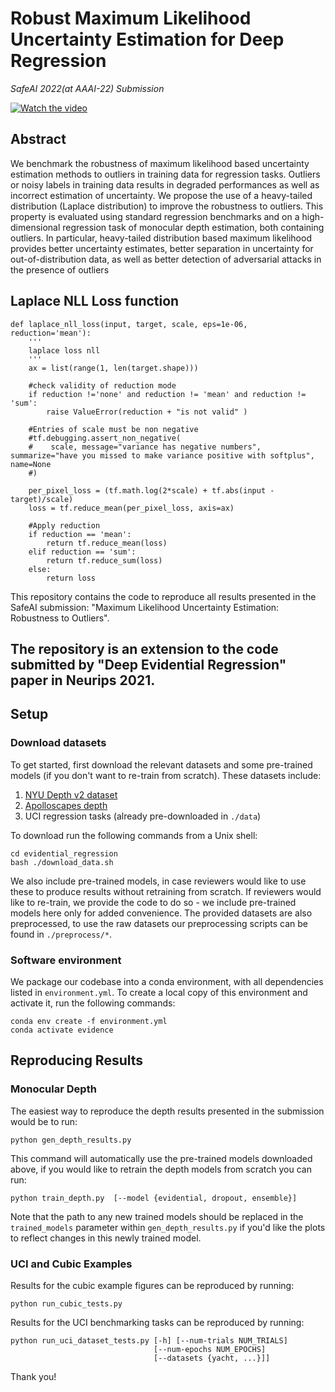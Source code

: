 # Robust Maximum Likelihood Uncertainty Estimation for Deep Regression
*SafeAI 2022(at AAAI-22) Submission*


[![Watch the video](https://img.youtube.com/vi/Di7zFfocAvU/default.jpg)](https://www.youtube-nocookie.com/embed/Di7zFfocAvU?start=2034&end=2735;rel=0&amp;showinfo=0)


## Abstract
We benchmark the robustness of maximum likelihood based
uncertainty estimation methods to outliers in training data for
regression tasks. Outliers or noisy labels in training data results in 
degraded performances as well as incorrect estimation of uncertainty. 
We propose the use of a heavy-tailed distribution (Laplace distribution) 
to improve the robustness to
outliers. This property is evaluated using standard regression
benchmarks and on a high-dimensional regression task of
monocular depth estimation, both containing outliers. In particular, 
heavy-tailed distribution based maximum likelihood
provides better uncertainty estimates, better separation in uncertainty 
for out-of-distribution data, as well as better detection of 
adversarial attacks in the presence of outliers



## Laplace NLL Loss function 
```
def laplace_nll_loss(input, target, scale, eps=1e-06, reduction='mean'):
    '''
    laplace loss nll
    '''
    ax = list(range(1, len(target.shape)))
    
    #check validity of reduction mode
    if reduction !='none' and reduction != 'mean' and reduction != 'sum':
        raise ValueError(reduction + "is not valid" )

    #Entries of scale must be non negative
    #tf.debugging.assert_non_negative(
    #    scale, message="variance has negative numbers", summarize="have you missed to make variance positive with softplus", name=None  
    #)

    per_pixel_loss = (tf.math.log(2*scale) + tf.abs(input - target)/scale)
    loss = tf.reduce_mean(per_pixel_loss, axis=ax)

    #Apply reduction
    if reduction == 'mean':
        return tf.reduce_mean(loss)
    elif reduction == 'sum':
        return tf.reduce_sum(loss)
    else:
        return loss
 ```


This repository contains the code to reproduce all results presented in the SafeAI submission: "Maximum Likelihood Uncertainty Estimation: Robustness to Outliers".
## The repository is an extension to the code submitted by "Deep Evidential Regression" paper in Neurips 2021. 


## Setup

### Download datasets
To get started, first download the relevant datasets and some pre-trained models (if you don't want to re-train from scratch). These datasets include:
1. [NYU Depth v2 dataset](https://cs.nyu.edu/~silberman/datasets/nyu_depth_v2.html "NYU Depth v2 dataset ")
2. [Apolloscapes depth](http://apolloscape.auto/stereo.html "Apolloscapes depth")
3. UCI regression tasks (already pre-downloaded in `./data`)

To download run the following commands from a Unix shell:
```
cd evidential_regression
bash ./download_data.sh
```
We also include pre-trained models, in case reviewers would like to use these to produce results without retraining from scratch. If reviewers would like to re-train, we provide the code to do so - we include pre-trained models here only for added convenience. The provided datasets are also preprocessed, to use the raw datasets our preprocessing scripts can be found in `./preprocess/*`.


### Software environment
We package our codebase into a conda environment, with all dependencies listed in `environment.yml`. To create a local copy of this environment and activate it, run the following commands:
```
conda env create -f environment.yml
conda activate evidence
```


## Reproducing Results

### Monocular Depth
The easiest way to reproduce the depth results presented in the submission would be to run:
```
python gen_depth_results.py
```
This command will automatically use the pre-trained models downloaded above, if you would like to retrain the depth models from scratch you can run:
```
python train_depth.py  [--model {evidential, dropout, ensemble}]
```
Note that the path to any new trained models should be replaced in the `trained_models` parameter within `gen_depth_results.py` if you'd like the plots to reflect changes in this newly trained model.


### UCI and Cubic Examples
Results for the cubic example figures can be reproduced by running:
```
python run_cubic_tests.py
```

Results for the UCI benchmarking tasks can be reproduced by running:
```
python run_uci_dataset_tests.py [-h] [--num-trials NUM_TRIALS]
                                [--num-epochs NUM_EPOCHS]
                                [--datasets {yacht, ...}]]
```
Thank you!
